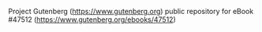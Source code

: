 Project Gutenberg (https://www.gutenberg.org) public repository for eBook #47512 (https://www.gutenberg.org/ebooks/47512)
